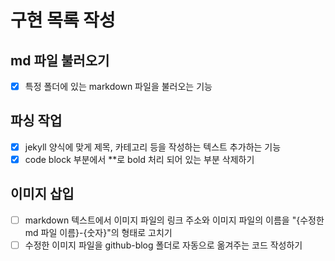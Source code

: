 # 구현 목록 작성

## md 파일 불러오기
- [x] 특정 폴더에 있는 markdown 파일을 불러오는 기능
  
## 파싱 작업
- [x] jekyll 양식에 맞게 제목, 카테고리 등을 작성하는 텍스트 추가하는 기능
- [x] code block 부분에서 **로 bold 처리 되어 있는 부분 삭제하기

## 이미지 삽입
- [ ] markdown 텍스트에서 이미지 파일의 링크 주소와 이미지 파일의 이름을 "{수정한 md 파일 이름}-{숫자}"의 형태로 고치기
- [ ] 수정한 이미지 파일을 github-blog 폴더로 자동으로 옮겨주는 코드 작성하기